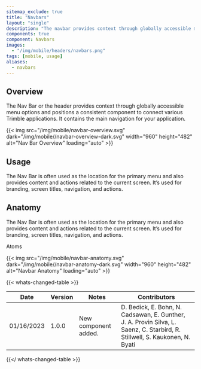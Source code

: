 ```yaml
---
sitemap_exclude: true
title: "Navbars"
layout: "single"
description: "The navbar provides context through globally accessible menu options."
components: true
component: Navbars
images:
  - "/img/mobile/headers/navbars.png"
tags: [mobile, usage]
aliases:
  - navbars
---
```


## Overview

The Nav Bar or the header provides context through globally accessible menu options and positions a consistent component to connect various Trimble applications. It contains the main navigation for your application.

{{< img src="/img/mobile/navbar-overview.svg" dark="/img/mobile//navbar-overview-dark.svg" width="960" height="482" alt="Nav Bar Overview" loading="auto" >}}

## Usage

The Nav Bar is often used as the location for the primary menu and also provides content and actions related to the current screen. It’s used for branding, screen titles, navigation, and actions.

## Anatomy

The Nav Bar is often used as the location for the primary menu and also provides content and actions related to the current screen. It’s used for branding, screen titles, navigation, and actions.

Atoms

{{< img src="/img/mobile/navbar-anatomy.svg" dark="/img/mobile//navbar-anatomy-dark.svg" width="960" height="482" alt="Navbar Anatomy" loading="auto" >}}


{{< whats-changed-table >}}

| Date       | Version | Notes                               | Contributors |
| ---------- | ------- | ----------------------------------- | ------------ |
| 01/16/2023 | 1.0.0   | New component added. | D. Bedick, E. Bohn, N. Cadsawan, E. Gunther, J. A. Provin Silva, L. Saenz, C. Starbird, R. Stillwell, S. Kaukonen, N. Byati  |

{{</ whats-changed-table >}}
